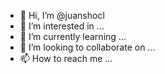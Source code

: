 - 👋 Hi, I’m @juanshocl
- 👀 I’m interested in ...
- 🌱 I’m currently learning ...
- 💞️ I’m looking to collaborate on ...
- 📫 How to reach me ...

<!---
juanshocl/juanshocl is a ✨ special ✨ repository because its `README.md` (this file) appears on your GitHub profile.
You can click the Preview link to take a look at your changes.
--->

